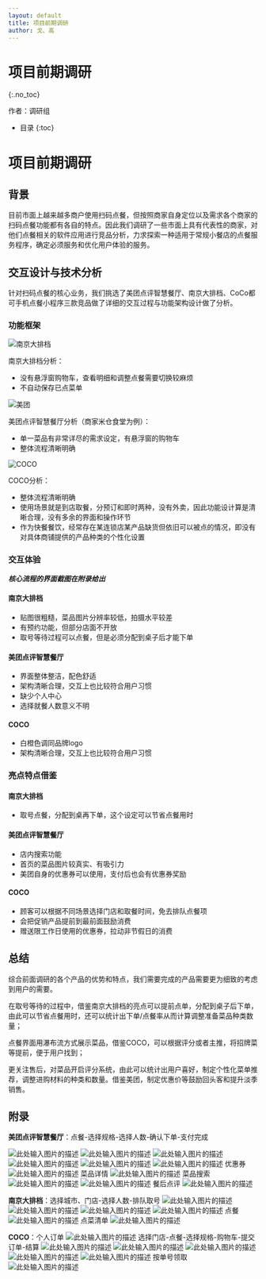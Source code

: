 ```yaml
---
layout: default
title: 项目前期调研
author: 戈、高
---
```


# 项目前期调研
{:.no_toc}

作者：调研组

* 目录
{:toc}

# 项目前期调研

## 背景

目前市面上越来越多商户使用扫码点餐，但按照商家自身定位以及需求各个商家的扫码点餐功能都有各自的特点。因此我们调研了一些市面上具有代表性的商家，对他们点餐相关的软件应用进行竞品分析，力求探索一种适用于常规小餐店的点餐服务程序，确定必须服务和优化用户体验的服务。

## 交互设计与技术分析

针对扫码点餐的核心业务，我们挑选了美团点评智慧餐厅、南京大排档、CoCo都可手机点餐小程序三款竞品做了详细的交互过程与功能架构设计做了分析。

### 功能框架

![南京大排档][1]

南京大排档分析：

 - 没有悬浮窗购物车，查看明细和调整点餐需要切换较麻烦
 - 不自动保存已点菜单

 ![美团][2]
 
美团点评智慧餐厅分析（商家米仓食堂为例）：

 - 单一菜品有非常详尽的需求设定，有悬浮窗的购物车
 - 整体流程清晰明确

![COCO][3]

COCO分析：

 - 整体流程清晰明确
 - 使用场景就是到店取餐，分预订和即时两种，没有外卖，因此功能设计算是清晰合理，没有多余的界面和操作环节
 - 作为快餐餐饮，经常存在某连锁店某产品缺货但依旧可以被点的情况，即没有对具体商铺提供的产品种类的个性化设置

### 交互体验

***核心流程的界面截图在附录给出***

#### **南京大排档**

 - 贴图很粗糙，菜品图片分辨率较低，拍摄水平较差
 - 有预约功能，但部分店面不开放
 - 取号等待过程可以点餐，但是必须分配到桌子后才能下单

#### **美团点评智慧餐厅**

 - 界面整体整洁，配色舒适
 - 架构清晰合理，交互上也比较符合用户习惯
 - 缺少个人中心
 - 选择就餐人数意义不明

#### **COCO**

 - 白橙色调同品牌logo
 - 架构清晰合理，交互上也比较符合用户习惯

### 亮点特点借鉴

#### **南京大排档**

 - 取号点餐，分配到桌再下单，这个设定可以节省点餐用时

#### **美团点评智慧餐厅**
 
 - 店内搜索功能
 - 首页的菜品图片较真实、有吸引力
 - 美团自身的优惠券可以使用，支付后也会有优惠券奖励

#### **COCO**

 - 顾客可以根据不同场景选择门店和取餐时间，免去排队点餐项
 - 会把促销产品提前到最前面鼓励消费
 - 赠送限工作日使用的优惠券，拉动非节假日的消费

## 总结

综合前面调研的各个产品的优势和特点，我们需要完成的产品需要更为细致的考虑到用户的需要。

在取号等待的过程中，借鉴南京大排档的亮点可以提前点单，分配到桌子后下单，由此可以节省点餐用时，还可以统计出下单/点餐率从而计算调整准备菜品种类数量；

点餐界面用瀑布流方式展示菜品，借鉴COCO，可以根据评分或者主推，将招牌菜等提前，便于用户找到；

更关注售后，对菜品开启评分系统，由此可以统计出用户喜好，制定个性化菜单推荐，调整进购材料的种类和数量。借鉴美团，制定优惠价等鼓励回头客和提升淡季销售。

## 附录

**美团点评智慧餐厅**：点餐-选择规格-选择人数-确认下单-支付完成

![此处输入图片的描述][4]
![此处输入图片的描述][5]
![此处输入图片的描述][6]
![此处输入图片的描述][7]
![此处输入图片的描述][8]
![此处输入图片的描述][9]
优惠券
![此处输入图片的描述][10]
菜品详情
![此处输入图片的描述][11]
菜品搜索
![此处输入图片的描述][12]
![此处输入图片的描述][13]
餐后点评
![此处输入图片的描述][14]

**南京大排档**：选择城市、门店-选择人数-排队取号
![此处输入图片的描述][15]
![此处输入图片的描述][16]
![此处输入图片的描述][17]
![此处输入图片的描述][18]
点餐
![此处输入图片的描述][19]
点菜清单
![此处输入图片的描述][20]

**COCO**：个人订单
![此处输入图片的描述][21]
选择门店-点餐-选择规格-购物车-提交订单-结算
![此处输入图片的描述][22]
![此处输入图片的描述][23]
![此处输入图片的描述][24]
![此处输入图片的描述][25]
![此处输入图片的描述][26]
按单号领取
![此处输入图片的描述][27]


  [1]: https://raw.githubusercontent.com/FateStonesGate/MarkdownPhoto/master/%E5%9B%BE%E7%89%873.1.png
  [2]: https://raw.githubusercontent.com/FateStonesGate/MarkdownPhoto/master/%E5%9B%BE%E7%89%871.1.png
  [3]: https://raw.githubusercontent.com/FateStonesGate/MarkdownPhoto/master/%E5%9B%BE%E7%89%872.2.png
  [4]: https://raw.githubusercontent.com/FateStonesGate/MarkdownPhoto/master/4.jpg
  [5]: https://raw.githubusercontent.com/FateStonesGate/MarkdownPhoto/master/11.jpg
  [6]: https://raw.githubusercontent.com/FateStonesGate/MarkdownPhoto/master/6.jpg
  [7]: https://raw.githubusercontent.com/FateStonesGate/MarkdownPhoto/master/7.jpg
  [8]: https://raw.githubusercontent.com/FateStonesGate/MarkdownPhoto/master/8.jpg
  [9]: https://raw.githubusercontent.com/FateStonesGate/MarkdownPhoto/master/15.jpg
  [10]: https://raw.githubusercontent.com/FateStonesGate/MarkdownPhoto/master/9.jpg
  [11]: https://raw.githubusercontent.com/FateStonesGate/MarkdownPhoto/master/10.jpg
  [12]: https://raw.githubusercontent.com/FateStonesGate/MarkdownPhoto/master/12.jpg
  [13]: https://raw.githubusercontent.com/FateStonesGate/MarkdownPhoto/master/14.jpg
  [14]: https://raw.githubusercontent.com/FateStonesGate/MarkdownPhoto/master/16.jpg
  [15]: https://raw.githubusercontent.com/FateStonesGate/MarkdownPhoto/master/19.jpg
  [16]: https://raw.githubusercontent.com/FateStonesGate/MarkdownPhoto/master/20.jpg
  [17]: https://raw.githubusercontent.com/FateStonesGate/MarkdownPhoto/master/22.jpg
  [18]: https://raw.githubusercontent.com/FateStonesGate/MarkdownPhoto/master/18.jpg
  [19]: https://raw.githubusercontent.com/FateStonesGate/MarkdownPhoto/master/24.jpg
  [20]: https://raw.githubusercontent.com/FateStonesGate/MarkdownPhoto/master/25.png
  [21]: https://raw.githubusercontent.com/FateStonesGate/MarkdownPhoto/master/27.png
  [22]: https://raw.githubusercontent.com/FateStonesGate/MarkdownPhoto/master/28.png
  [23]: https://raw.githubusercontent.com/FateStonesGate/MarkdownPhoto/master/29.png
  [24]: https://raw.githubusercontent.com/FateStonesGate/MarkdownPhoto/master/30.png
  [25]: https://raw.githubusercontent.com/FateStonesGate/MarkdownPhoto/master/31.png
  [26]: https://raw.githubusercontent.com/FateStonesGate/MarkdownPhoto/master/32.png
  [27]: https://raw.githubusercontent.com/FateStonesGate/MarkdownPhoto/master/33.png
